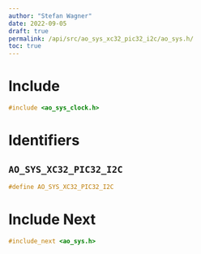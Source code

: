```yaml
---
author: "Stefan Wagner"
date: 2022-09-05
draft: true
permalink: /api/src/ao_sys_xc32_pic32_i2c/ao_sys.h/
toc: true
---
```


# Include

```c
#include <ao_sys_clock.h>
```

# Identifiers

## `AO_SYS_XC32_PIC32_I2C`

```c
#define AO_SYS_XC32_PIC32_I2C
```

# Include Next

```c
#include_next <ao_sys.h>
```
